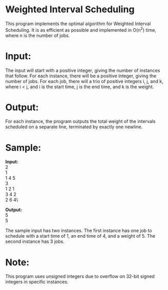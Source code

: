 # Weighted Interval Scheduling
This program implements the optimal algorithm for Weighted Interval Scheduling. It is as efficient as possible and implemented in O(n<sup>2</sup>) time, where n is the number of jobs.

# Input:
The input will start with a positive integer, giving the number of instances that follow. For each instance, there will be a positive integer, giving the number of jobs. For each job, there will a trio of positive integers i, j, and k, where i < j, and i is the start time, j is the end time, and k is the weight.

# Output:
For each instance, the program outputs the total weight of the intervals scheduled on a separate line, terminated by exactly one newline.

# Sample:
**Input:**\
2\
1\
1 4 5\
3\
1 2 1\
3 4 2\
2 6 4\

**Output:**\
5\
5

The sample input has two instances. The first instance has one job to schedule with a start time of 1, an end time of 4, and a weight of 5. The second instance has 3 jobs. 

# Note:
This program uses unsigned integers due to overflow on 32-bit signed integers in specific instances.